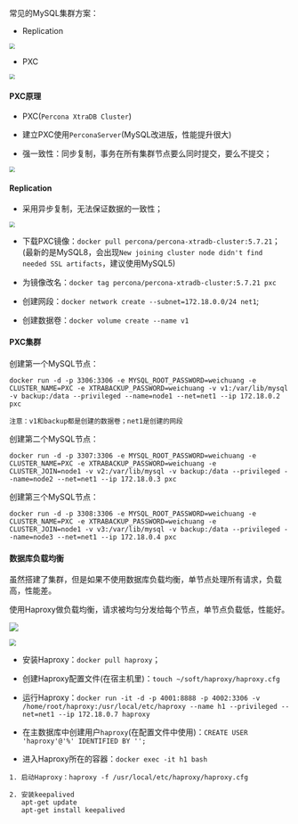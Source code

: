 常见的MySQL集群方案：

* Replication

<img src="D:\Github\StudyNote\assets\docker-mysql-1.png" style="zoom:60%;" />

* PXC

<img src="D:\Github\StudyNote\assets\docker-mysql-2.png" style="zoom:60%;" />



#### PXC原理

* PXC(`Percona XtraDB Cluster`)

* 建立PXC使用`PerconaServer`(MySQL改进版，性能提升很大)

* 强一致性：同步复制，事务在所有集群节点要么同时提交，要么不提交；

  

<img src="D:\Github\StudyNote\assets\docker-mysql-3.png" style="zoom:60%;" />

#### Replication

* 采用异步复制，无法保证数据的一致性；

  

<img src="D:\Github\StudyNote\assets\docker-mysql-4.png" style="zoom:60%;" />



* 下载PXC镜像：`docker pull percona/percona-xtradb-cluster:5.7.21`；(最新的是MySQL8，会出现`New joining cluster node didn't find needed SSL artifacts`，建议使用MySQL5)
* 为镜像改名：`docker tag percona/percona-xtradb-cluster:5.7.21 pxc`

* 创建网段：`docker network create --subnet=172.18.0.0/24 net1`;
* 创建数据卷：`docker volume create --name v1`



#### PXC集群



创建第一个MySQL节点：

```
docker run -d -p 3306:3306 -e MYSQL_ROOT_PASSWORD=weichuang -e CLUSTER_NAME=PXC -e XTRABACKUP_PASSWORD=weichuang -v v1:/var/lib/mysql -v backup:/data --privileged --name=node1 --net=net1 --ip 172.18.0.2 pxc

注意：v1和backup都是创建的数据卷；net1是创建的网段
```



创建第二个MySQL节点：

```
docker run -d -p 3307:3306 -e MYSQL_ROOT_PASSWORD=weichuang -e CLUSTER_NAME=PXC -e XTRABACKUP_PASSWORD=weichuang -e CLUSTER_JOIN=node1 -v v2:/var/lib/mysql -v backup:/data --privileged --name=node2 --net=net1 --ip 172.18.0.3 pxc
```



创建第三个MySQL节点：

```
docker run -d -p 3308:3306 -e MYSQL_ROOT_PASSWORD=weichuang -e CLUSTER_NAME=PXC -e XTRABACKUP_PASSWORD=weichuang -e CLUSTER_JOIN=node1 -v v3:/var/lib/mysql -v backup:/data --privileged --name=node3 --net=net1 --ip 172.18.0.4 pxc
```



#### 数据库负载均衡

虽然搭建了集群，但是如果不使用数据库负载均衡，单节点处理所有请求，负载高，性能差。

使用Haproxy做负载均衡，请求被均匀分发给每个节点，单节点负载低，性能好。



![](D:\Github\StudyNote\assets\docker-mysql-5.png)

<img src="D:\Github\StudyNote\assets\docker-mysql-6.png" style="zoom:75%;" />



* 安装Haproxy：`docker pull haproxy`；

* 创建Haproxy配置文件(在宿主机里)：`touch ~/soft/haproxy/haproxy.cfg`

* 运行Haproxy：`docker run -it -d -p 4001:8888 -p 4002:3306 -v /home/root/haproxy:/usr/local/etc/haproxy --name h1 --privileged --net=net1 --ip 172.18.0.7 haproxy`
* 在主数据库中创建用户`haproxy`(在配置文件中使用)：`CREATE USER 'haproxy'@'%' IDENTIFIED BY '';`
* 进入Haproxy所在的容器：`docker exec -it h1 bash`

```
1. 启动Haproxy：haproxy -f /usr/local/etc/haproxy/haproxy.cfg

2. 安装keepalived
   apt-get update
   apt-get install keepalived
```

